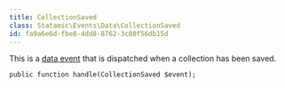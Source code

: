 ```yaml
---
title: CollectionSaved
class: Statamic\Events\Data\CollectionSaved
id: fa9a6e6d-fbe8-4dd8-8762-3c80f56db15d
---
```

This is a [data event](/addons/events/#data-events) that is dispatched when a collection has been saved.

```
public function handle(CollectionSaved $event);
```
